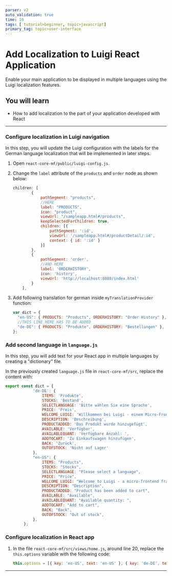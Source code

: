 ```yaml
---
parser: v2
auto_validation: true
time: 10
tags: [ tutorial>beginner, topic>javascript]
primary_tag: topic>user-interface
---
```


# Add Localization to Luigi React Application
<!-- description --> Enable your main application to be displayed in multiple languages using the Luigi localization features.

## You will learn
  - How to add localization to the part of your application developed with React

---


### Configure localization in Luigi navigation


 In this step, you will update the Luigi configuration with the labels for the German language localization that will be implemented in later steps.

1. Open `react-core-mf/public/luigi-config.js`.

2. Change the `label` attribute of the `products` and `order` node as shown below:

    ```JavaScript
    children: [
            {
                pathSegment: "products",
                //HERE
                label: "PRODUCTS",
                icon: "product",
                viewUrl: "/sampleapp.html#/products",
                keepSelectedForChildren: true,
                children: [{
                    pathSegment: ':id',
                    viewUrl: '/sampleapp.html#/productDetail/:id',
                    context: { id: ':id' }
                }]
            },
            {
                pathSegment: 'order',
                //AND HERE
                label: 'ORDERHISTORY',
                icon: 'history',
                viewUrl: 'http://localhost:8080/index.html'
            }
        ],
    ```

3. Add following translation for german inside `myTranslationProvider` function:

    ```JavaScript
    var dict = {
      "en-US": { PRODUCTS: "Products", ORDERHISTORY: "Order History" },
      //THIS LINE HERE HAS TO BE ADDED
      "de-DE": { PRODUCTS: "Produkte", ORDERHISTORY: "Bestellungen" },
    };
    ```


### Add second language in `language.js`


In this step, you will add text for your React app in multiple languages by creating a "dictionary" file.

In the previously created `language.js` file in `react-core-mf/src`, replace the content with:

```JavaScript
export const dict = {
            'de-DE': {
                ITEMS: 'Produkte',
                STOCKS: 'Bestand',
                SELECTLANGUAGE: 'Bitte wählen Sie eine Sprache',
                PRICE: 'Preis',
                WELCOME_LUIGI: 'Willkommen bei Luigi - einem Micro-Frontend Framework',
                DESCRIPTION: 'Beschreibung',
                PRODUCTADDED: 'Das Produkt wurde hinzugefügt',
                AVAILABLE: 'Verfügbar',
                AVAILABLEQUANT: 'Verfügbare Anzahl: ',
                ADDTOCART: 'Zu Einkaufswagen hinzufügen',
                BACK: 'Zurück',
                OUTOFSTOCK: 'Nicht auf Lager'
            },
            "en-US": {
                ITEMS: "Products",
                STOCKS: "Stocks",
                SELECTLANGUAGE: "Please select a language",
                PRICE: "Price",
                WELCOME_LUIGI: "Welcome to Luigi - a micro-frontend framework",
                DESCRIPTION: "Description",
                PRODUCTADDED: "Product has been added to cart",
                AVAILABLE: "Available",
                AVAILABLEQUANT: "Available quantity: ",
                ADDTOCART: "Add to cart",
                BACK: "Back",
                OUTOFSTOCK: "Out of stock",
            },
        };
```


### Configure localization in React app


1. In the file `react-core-mf/src/views/home.js`, around line 20, replace the `this.options` variable with the following code:

    ```JavaScript
    this.options = [{ key: 'en-US', text: 'en-US' }, { key: 'de-DE', text: 'de-DE' }];
    ```






---
